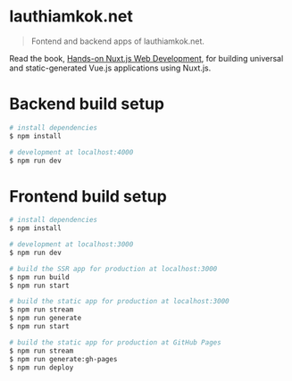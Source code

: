 # lauthiamkok.net

> Fontend and backend apps of lauthiamkok.net.

Read the book, [Hands-on Nuxt.js Web Development](https://www.packtpub.com/product/hands-on-nuxt-js-web-development/9781789952698), for building universal and static-generated Vue.js applications using Nuxt.js.

# Backend build setup

```bash
# install dependencies
$ npm install

# development at localhost:4000
$ npm run dev
```

# Frontend build setup

```bash
# install dependencies
$ npm install

# development at localhost:3000
$ npm run dev

# build the SSR app for production at localhost:3000
$ npm run build
$ npm run start

# build the static app for production at localhost:3000
$ npm run stream
$ npm run generate
$ npm run start

# build the static app for production at GitHub Pages
$ npm run stream
$ npm run generate:gh-pages
$ npm run deploy
```
